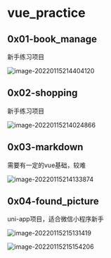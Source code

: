 # vue_practice

## 0x01-book_manage

新手练习项目

![image-20220115214404120](https://gitee.com/north_gate/drawing-bed/raw/master/images/image-20220115214404120.png)







## 0x02-shopping

新手练习项目



![image-20220115214024866](https://gitee.com/north_gate/drawing-bed/raw/master/images/image-20220115214024866.png)







## 0x03-markdown

需要有一定的vue基础，较难



![image-20220115214133874](https://gitee.com/north_gate/drawing-bed/raw/master/images/image-20220115214133874.png)



## 0x04-found_picture

uni-app项目，适合微信小程序新手

![image-20220115215131419](https://gitee.com/north_gate/drawing-bed/raw/master/images/image-20220115215131419.png)

![image-20220115215154206](https://gitee.com/north_gate/drawing-bed/raw/master/images/image-20220115215154206.png)